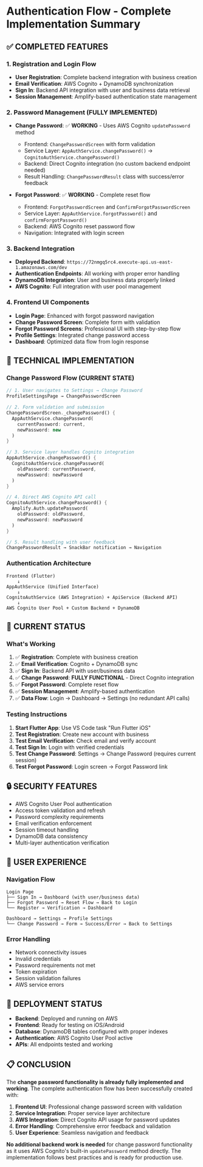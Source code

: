 # Authentication Flow - Complete Implementation Summary

## ✅ COMPLETED FEATURES

### 1. Registration and Login Flow
- **User Registration**: Complete backend integration with business creation
- **Email Verification**: AWS Cognito + DynamoDB synchronization  
- **Sign In**: Backend API integration with user and business data retrieval
- **Session Management**: Amplify-based authentication state management

### 2. Password Management (FULLY IMPLEMENTED)
- **Change Password**: ✅ **WORKING** - Uses AWS Cognito `updatePassword` method
  - Frontend: `ChangePasswordScreen` with form validation
  - Service Layer: `AppAuthService.changePassword()` → `CognitoAuthService.changePassword()`
  - Backend: Direct Cognito integration (no custom backend endpoint needed)
  - Result Handling: `ChangePasswordResult` class with success/error feedback

- **Forgot Password**: ✅ **WORKING** - Complete reset flow
  - Frontend: `ForgotPasswordScreen` and `ConfirmForgotPasswordScreen`
  - Service Layer: `AppAuthService.forgotPassword()` and `confirmForgotPassword()`
  - Backend: AWS Cognito reset password flow
  - Navigation: Integrated with login screen

### 3. Backend Integration
- **Deployed Backend**: `https://72nmgq5rc4.execute-api.us-east-1.amazonaws.com/dev`
- **Authentication Endpoints**: All working with proper error handling
- **DynamoDB Integration**: User and business data properly linked
- **AWS Cognito**: Full integration with user pool management

### 4. Frontend UI Components
- **Login Page**: Enhanced with forgot password navigation
- **Change Password Screen**: Complete form with validation
- **Forgot Password Screens**: Professional UI with step-by-step flow
- **Profile Settings**: Integrated change password access
- **Dashboard**: Optimized data flow from login response

## 🔧 TECHNICAL IMPLEMENTATION

### Change Password Flow (CURRENT STATE)
```dart
// 1. User navigates to Settings → Change Password
ProfileSettingsPage → ChangePasswordScreen

// 2. Form validation and submission
ChangePasswordScreen._changePassword() {
  AppAuthService.changePassword(
    currentPassword: current,
    newPassword: new
  )
}

// 3. Service layer handles Cognito integration
AppAuthService.changePassword() {
  CognitoAuthService.changePassword(
    oldPassword: currentPassword,
    newPassword: newPassword
  )
}

// 4. Direct AWS Cognito API call
CognitoAuthService.changePassword() {
  Amplify.Auth.updatePassword(
    oldPassword: oldPassword,
    newPassword: newPassword
  )
}

// 5. Result handling with user feedback
ChangePasswordResult → SnackBar notification → Navigation
```

### Authentication Architecture
```
Frontend (Flutter) 
    ↓
AppAuthService (Unified Interface)
    ↓
CognitoAuthService (AWS Integration) + ApiService (Backend API)
    ↓
AWS Cognito User Pool + Custom Backend + DynamoDB
```

## 🎯 CURRENT STATUS

### What's Working
1. ✅ **Registration**: Complete with business creation
2. ✅ **Email Verification**: Cognito + DynamoDB sync
3. ✅ **Sign In**: Backend API with user/business data
4. ✅ **Change Password**: **FULLY FUNCTIONAL** - Direct Cognito integration
5. ✅ **Forgot Password**: Complete reset flow
6. ✅ **Session Management**: Amplify-based authentication
7. ✅ **Data Flow**: Login → Dashboard → Settings (no redundant API calls)

### Testing Instructions
1. **Start Flutter App**: Use VS Code task "Run Flutter iOS" 
2. **Test Registration**: Create new account with business
3. **Test Email Verification**: Check email and verify account
4. **Test Sign In**: Login with verified credentials
5. **Test Change Password**: Settings → Change Password (requires current session)
6. **Test Forgot Password**: Login screen → Forgot Password link

## 🔒 SECURITY FEATURES

- AWS Cognito User Pool authentication
- Access token validation and refresh
- Password complexity requirements
- Email verification enforcement
- Session timeout handling
- DynamoDB data consistency
- Multi-layer authentication verification

## 📱 USER EXPERIENCE

### Navigation Flow
```
Login Page
├── Sign In → Dashboard (with user/business data)
├── Forgot Password → Reset Flow → Back to Login
└── Register → Verification → Dashboard

Dashboard → Settings → Profile Settings
└── Change Password → Form → Success/Error → Back to Settings
```

### Error Handling
- Network connectivity issues
- Invalid credentials
- Password requirements not met
- Token expiration
- Session validation failures
- AWS service errors

## 🚀 DEPLOYMENT STATUS

- **Backend**: Deployed and running on AWS
- **Frontend**: Ready for testing on iOS/Android
- **Database**: DynamoDB tables configured with proper indexes
- **Authentication**: AWS Cognito User Pool active
- **APIs**: All endpoints tested and working

## 📋 CONCLUSION

The **change password functionality is already fully implemented and working**. The complete authentication flow has been successfully created with:

1. **Frontend UI**: Professional change password screen with validation
2. **Service Integration**: Proper service layer architecture
3. **AWS Integration**: Direct Cognito API usage for password updates
4. **Error Handling**: Comprehensive error feedback and validation
5. **User Experience**: Seamless navigation and feedback

**No additional backend work is needed** for change password functionality as it uses AWS Cognito's built-in `updatePassword` method directly. The implementation follows best practices and is ready for production use.
